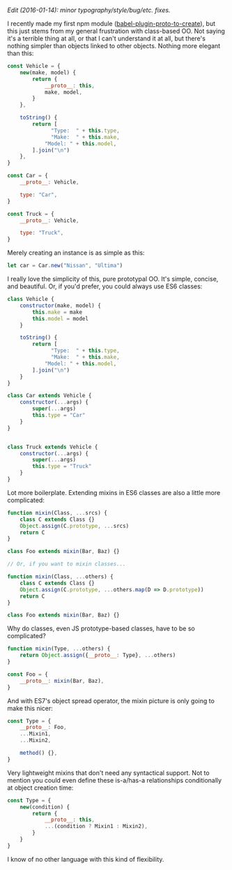 

*Edit (2016-01-14): minor typography/style/bug/etc. fixes.*

I recently made my first npm module
([babel-plugin-proto-to-create](http://npm.im/babel-plugin-proto-to-create)),
but this just stems from my general frustration with class-based OO. Not saying
it's a terrible thing at all, or that I can't understand it at all, but there's
nothing simpler than objects linked to other objects. Nothing more elegant than
this:

```js
const Vehicle = {
    new(make, model) {
        return {
            __proto__: this,
            make, model,
        }
    },

    toString() {
        return [
              "Type:  " + this.type,
              "Make:  " + this.make,
            "Model: " + this.model,
        ].join("\n")
    },
}

const Car = {
    __proto__: Vehicle,

    type: "Car",
}

const Truck = {
    __proto__: Vehicle,

    type: "Truck",
}
```

Merely creating an instance is as simple as this:

```js
let car = Car.new("Nissan", "Ultima")
```

I really love the simplicity of this, pure prototypal OO. It's simple, concise,
and beautiful. Or, if you'd prefer, you could always use ES6 classes:

```js
class Vehicle {
    constructor(make, model) {
        this.make = make
        this.model = model
    }

    toString() {
        return [
              "Type:  " + this.type,
              "Make:  " + this.make,
            "Model: " + this.model,
        ].join("\n")
    }
}

class Car extends Vehicle {
    constructor(...args) {
        super(...args)
        this.type = "Car"
    }
}


class Truck extends Vehicle {
    constructor(...args) {
        super(...args)
        this.type = "Truck"
    }
}
```

Lot more boilerplate. Extending mixins in ES6 classes are also a little more
complicated:

```js
function mixin(Class, ...srcs) {
    class C extends Class {}
    Object.assign(C.prototype, ...srcs)
    return C
}

class Foo extends mixin(Bar, Baz) {}

// Or, if you want to mixin classes...

function mixin(Class, ...others) {
    class C extends Class {}
    Object.assign(C.prototype, ...others.map(D => D.prototype))
    return C
}

class Foo extends mixin(Bar, Baz) {}
```

Why do classes, even JS prototype-based classes, have to be so complicated?

```js
function mixin(Type, ...others) {
    return Object.assign({__proto__: Type}, ...others)
}

const Foo = {
    __proto__: mixin(Bar, Baz),
}
```

And with ES7's object spread operator, the mixin picture is only going to make
this nicer:

```js
const Type = {
    __proto__: Foo,
    ...Mixin1,
    ...Mixin2,

    method() {},
}
```

Very lightweight mixins that don't need any syntactical support. Not to mention you could even define these is-a/has-a relationships conditionally at object creation time:

```js
const Type = {
    new(condition) {
        return {
            __proto__: this,
            ...(condition ? Mixin1 : Mixin2),
        }
    }
}
```

I know of no other language with this kind of flexibility.
